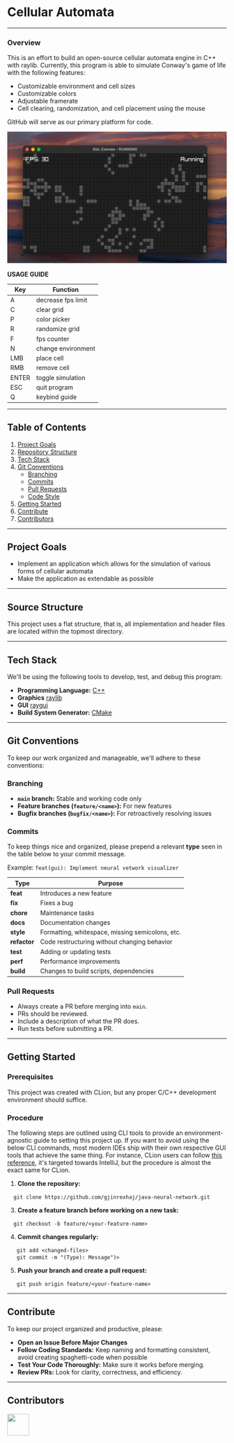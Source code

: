 # Cellular Automata

---

###  Overview
This is an effort to build an open-source cellular automata engine in C++ with raylib. Currently, this program is able to
simulate Conway's game of life with the following features:
- Customizable environment and cell sizes
- Customizable colors
- Adjustable framerate
- Cell clearing, randomization, and cell placement using the mouse

GitHub will serve as our primary platform for code.

![til](./readme-docs/ui.gif)

**USAGE GUIDE**

| Key   | Function           |
|-------|--------------------|
| A     | decrease fps limit |
| C     | clear grid         |
| P     | color picker       |
| R     | randomize grid     |
| F     | fps counter        |
| N     | change environment |
| LMB   | place cell         |
| RMB   | remove cell        |
| ENTER | toggle simulation  |
| ESC   | quit program       |
| Q     | keybind guide      |


---

## Table of Contents
1. [Project Goals](#project-goals)
2. [Repository Structure](#repository-structure)
3. [Tech Stack](#tech-stack)
4. [Git Conventions](#git-conventions)
    - [Branching](#branching)
    - [Commits](#commits)
    - [Pull Requests](#pull-requests)
    - [Code Style](#code-style)
5. [Getting Started](#getting-started)
6. [Contribute](#contribute)
7. [Contributors](#contributors)

---

## Project Goals
- Implement an application which allows for the simulation of various forms of cellular automata
- Make the application as extendable as possible

---

## Source Structure
This project uses a flat structure, that is, all implementation and header files are located within the topmost directory.

---

## Tech Stack
We'll be using the following tools to develop, test, and debug this program:

- **Programming Language:** [C++](https://en.wikipedia.org/wiki/C%2B%2B)
- **Graphics** [raylib](https://www.raylib.com/)
- **GUI** [raygui](https://github.com/raysan5/raygui)
- **Build System Generator:** [CMake](https://cmake.org/)

---

## Git Conventions
To keep our work organized and manageable, we'll adhere to these conventions:

### **Branching**
- **`main` branch:** Stable and working code only
- **Feature branches (`feature/<name>`):** For new features
- **Bugfix branches (`bugfix/<name>`):** For retroactively resolving issues

### **Commits**
To keep things nice and organized, please prepend a relevant **type** seen
in the table below to your commit message.

Example:  ```feat(gui): Implement neural vetwork visualizer```

| Type      | Purpose |
|-----------|---------|
| **feat**  | Introduces a new feature |
| **fix**   | Fixes a bug |
| **chore** | Maintenance tasks |
| **docs**  | Documentation changes |
| **style** | Formatting, whitespace, missing semicolons, etc. |
| **refactor** | Code restructuring without changing behavior |
| **test**  | Adding or updating tests |
| **perf**  | Performance improvements |
| **build** | Changes to build scripts, dependencies |


### **Pull Requests**
- Always create a PR before merging into `main`.
- PRs should be reviewed.
- Include a description of what the PR does.
- Run tests before submitting a PR.

---

## Getting Started

### **Prerequisites**
This project was created with CLion, but any proper C/C++ development environment should suffice.


### **Procedure**

The following steps are outlined using CLI tools to provide an environment-agnostic
guide to setting this project up. If you want to avoid using the below CLI commands, most
modern IDEs ship with their own respective GUI tools that achieve the same thing. For instance,
CLion users can follow [this reference](https://www.jetbrains.com/help/idea/using-git-integration.html), it's targeted towards IntelliJ,
but the procedure is almost the exact same for CLion.

1. **Clone the repository:**
```shell
  git clone https://github.com/gjinrexhaj/java-neural-network.git
```
3. **Create a feature branch before working on a new task:**
```shell
  git checkout -b feature/<your-feature-name>
```
4. **Commit changes regularly:**
```shell
   git add <changed-files>
   git commit -m "(Type): Message")>
```
5. **Push your branch and create a pull request:**
```shell
   git push origin feature/<your-feature-name>
```

---

## Contribute
To keep our project organized and productive, please:
- **Open an Issue Before Major Changes**
- **Follow Coding Standards:** Keep naming and formatting consistent, avoid creating spaghetti-code when possible
- **Test Your Code Thoroughly:** Make sure it works before merging.
- **Review PRs:** Look for clarity, correctness, and efficiency.

---

## Contributors
<a href="https://github.com/gjinrexhaj"><img src="https://github.com/gjinrexhaj.png" width="50" height="50"></a>